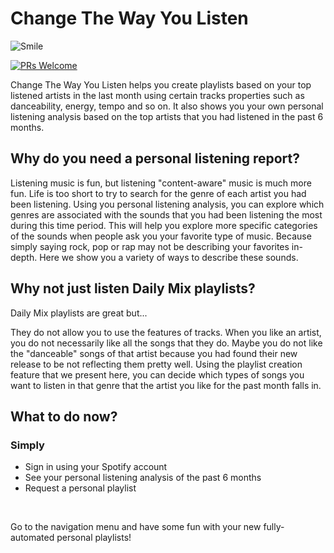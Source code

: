 <h1>Change The Way You Listen</h1>

![Smile](https://forthebadge.com/images/badges/makes-people-smile.svg)

 [![PRs Welcome](https://img.shields.io/badge/PRs-welcome-brightgreen.svg?style=flat-square)](http://makeapullrequest.com) 
 
<p>Change The Way You Listen helps you create playlists based on your top listened artists in the last month using certain tracks properties such as danceability, energy, tempo and so on. It also shows you your own personal listening analysis based on the top artists that you had listened in the past 6 months. 

<h2>Why do you need a personal listening report?</h2>
<p>Listening music is fun, but listening "content-aware" music is much more fun. Life is too short to try to search for the genre of each artist you had been listening. Using you personal listening analysis, you can explore which genres are associated with the sounds that you had been listening the most during this time period. This will help you explore more specific categories of the sounds when people ask you your favorite type of music. Because simply saying rock, pop or rap may not be describing your favorites in-depth. Here we show you a variety of ways to describe these sounds.</p>
<h2>Why not just listen Daily Mix playlists?</h2>
<p>Daily Mix playlists are great but... </p>
<p>They do not allow you to use the features of tracks. When you like an artist, you do not necessarily like all the songs that they do. Maybe you do not like the "danceable" songs of that artist because you had found their new release to be not reflecting them pretty well. Using the playlist creation feature that we present here, you can decide which types of songs you want to listen in that genre that the artist you like for the past month falls in.</p>

<h2>What to do now?</h2>
<h3>Simply</h3>
<ul>
	<li>Sign in using your Spotify account</li>
	<li>See your personal listening analysis of the past 6 months</li>
	<li>Request a personal playlist</li>
</ul>
<br>
<p>Go to the navigation menu and have some fun with your new fully-automated personal playlists!</p>
